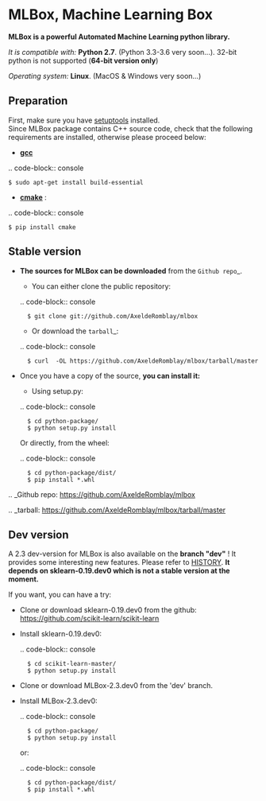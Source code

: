 MLBox, Machine Learning Box
===========================

__MLBox is a powerful Automated Machine Learning python library.__

_It is compatible with:_ __Python 2.7__. (Python 3.3-3.6 very soon...). 32-bit python is not supported (__64-bit version only__)

_Operating system:_ __Linux__. (MacOS & Windows very soon...)


## Preparation 

First, make sure you have [setuptools](https://pypi.python.org/pypi/setuptools) installed. <br/>
Since MLBox package contains C++ source code, check that the following requirements are installed, otherwise please proceed below: 

* **[gcc](https://gcc.gnu.org/)** 

.. code-block:: console

    $ sudo apt-get install build-essential
    
* **[cmake](https://cmake.org/)** : 

.. code-block:: console

    $ pip install cmake
    
    
## Stable version


* **The sources for MLBox can be downloaded** from the `Github repo`_.

    * You can either clone the public repository:

    .. code-block:: console

        $ git clone git://github.com/AxeldeRomblay/mlbox

    * Or download the `tarball`_:

    .. code-block:: console

        $ curl  -OL https://github.com/AxeldeRomblay/mlbox/tarball/master


* Once you have a copy of the source, **you can install it:**

    * Using setup.py: 
    
    .. code-block:: console

        $ cd python-package/
        $ python setup.py install

    Or directly, from the wheel:

    .. code-block:: console

        $ cd python-package/dist/
        $ pip install *.whl


.. _Github repo: https://github.com/AxeldeRomblay/mlbox

.. _tarball: https://github.com/AxeldeRomblay/mlbox/tarball/master



## Dev version


A 2.3 dev-version for MLBox is also available on the __branch "dev"__ ! It provides some interesting new features. Please refer to [HISTORY](https://github.com/AxeldeRomblay/MLBox/blob/master/HISTORY.rst). __It depends on sklearn-0.19.dev0 which is not a stable version at the moment.__

If you want, you can have a try: 

* Clone or download sklearn-0.19.dev0 from the github: https://github.com/scikit-learn/scikit-learn
* Install sklearn-0.19.dev0: 

    .. code-block:: console

        $ cd scikit-learn-master/
        $ python setup.py install 

* Clone or download MLBox-2.3.dev0 from the 'dev' branch. 
* Install MLBox-2.3.dev0: 

    .. code-block:: console

        $ cd python-package/
        $ python setup.py install 

    or:

    .. code-block:: console

        $ cd python-package/dist/
        $ pip install *.whl



